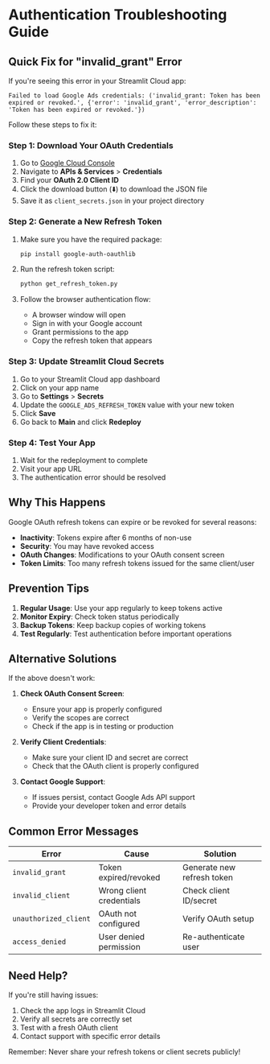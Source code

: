 # Authentication Troubleshooting Guide

## Quick Fix for "invalid_grant" Error

If you're seeing this error in your Streamlit Cloud app:
```
Failed to load Google Ads credentials: ('invalid_grant: Token has been expired or revoked.', {'error': 'invalid_grant', 'error_description': 'Token has been expired or revoked.'})
```

Follow these steps to fix it:

### Step 1: Download Your OAuth Credentials

1. Go to [Google Cloud Console](https://console.cloud.google.com/)
2. Navigate to **APIs & Services** > **Credentials**
3. Find your **OAuth 2.0 Client ID**
4. Click the download button (⬇️) to download the JSON file
5. Save it as `client_secrets.json` in your project directory

### Step 2: Generate a New Refresh Token

1. Make sure you have the required package:
   ```bash
   pip install google-auth-oauthlib
   ```

2. Run the refresh token script:
   ```bash
   python get_refresh_token.py
   ```

3. Follow the browser authentication flow:
   - A browser window will open
   - Sign in with your Google account
   - Grant permissions to the app
   - Copy the refresh token that appears

### Step 3: Update Streamlit Cloud Secrets

1. Go to your Streamlit Cloud app dashboard
2. Click on your app name
3. Go to **Settings** > **Secrets**
4. Update the `GOOGLE_ADS_REFRESH_TOKEN` value with your new token
5. Click **Save**
6. Go back to **Main** and click **Redeploy**

### Step 4: Test Your App

1. Wait for the redeployment to complete
2. Visit your app URL
3. The authentication error should be resolved

## Why This Happens

Google OAuth refresh tokens can expire or be revoked for several reasons:

- **Inactivity**: Tokens expire after 6 months of non-use
- **Security**: You may have revoked access
- **OAuth Changes**: Modifications to your OAuth consent screen
- **Token Limits**: Too many refresh tokens issued for the same client/user

## Prevention Tips

1. **Regular Usage**: Use your app regularly to keep tokens active
2. **Monitor Expiry**: Check token status periodically
3. **Backup Tokens**: Keep backup copies of working tokens
4. **Test Regularly**: Test authentication before important operations

## Alternative Solutions

If the above doesn't work:

1. **Check OAuth Consent Screen**:
   - Ensure your app is properly configured
   - Verify the scopes are correct
   - Check if the app is in testing or production

2. **Verify Client Credentials**:
   - Make sure your client ID and secret are correct
   - Check that the OAuth client is properly configured

3. **Contact Google Support**:
   - If issues persist, contact Google Ads API support
   - Provide your developer token and error details

## Common Error Messages

| Error | Cause | Solution |
|-------|-------|----------|
| `invalid_grant` | Token expired/revoked | Generate new refresh token |
| `invalid_client` | Wrong client credentials | Check client ID/secret |
| `unauthorized_client` | OAuth not configured | Verify OAuth setup |
| `access_denied` | User denied permission | Re-authenticate user |

## Need Help?

If you're still having issues:

1. Check the app logs in Streamlit Cloud
2. Verify all secrets are correctly set
3. Test with a fresh OAuth client
4. Contact support with specific error details

Remember: Never share your refresh tokens or client secrets publicly! 
